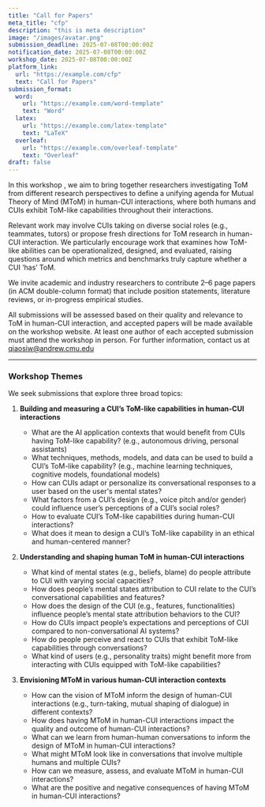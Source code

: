 ```yaml
---
title: "Call for Papers"
meta_title: "cfp"
description: "this is meta description"
image: "/images/avatar.png"
submission_deadline: 2025-07-08T00:00:00Z
notification_date: 2025-07-08T00:00:00Z
workshop_date: 2025-07-08T00:00:00Z
platform_link:
  url: "https://example.com/cfp"
  text: "Call for Papers"
submission_format:
  word:
    url: "https://example.com/word-template"
    text: "Word"
  latex:
    url: "https://example.com/latex-template"
    text: "LaTeX"
  overleaf:
    url: "https://example.com/overleaf-template"
    text: "Overleaf"
draft: false
---
```


In this workshop , we aim to bring together researchers investigating ToM from different research perspectives to define a unifying agenda for Mutual Theory of Mind (MToM) in human-CUI interactions, where both humans and CUIs exhibit ToM-like capabilities throughout their interactions. 

Relevant work may involve CUIs taking on diverse social roles (e.g., teammates, tutors) or propose fresh directions for ToM research in human-CUI interaction. We particularly encourage work that examines how ToM-like abilities can be operationalized, designed, and evaluated, raising questions around which metrics and benchmarks truly capture whether a CUI ‘has’ ToM. 

We invite academic and industry researchers to contribute 2–6 page papers (in ACM double-column format) that include position statements, literature reviews, or in-progress empirical studies. 

All submissions will be assessed based on their quality and relevance to ToM in human-CUI interaction, and accepted papers will be made available on the workshop website. At least one author of each accepted submission must attend the workshop in person. For further information, contact us at qiaosiw@andrew.cmu.edu


<!-- In this workshop, we aim to bring together researchers investigating ToM from different research perspectives to define a unifying agenda for Mutual Theory of Mind (MToM) in human-CUI interactions, where both humans and CUIs exhibit ToM-like capabilities throughout their interactions.

We seek submissions that explore three broad topics: (1) building and measuring a CUI's ToM-like capabilities in human-AI conversations, (2) understanding and shaping human ToM in human-CUI interactions, and (3) envisioning MToM in various human-CUI interaction contexts. 
Beyond conceptual discussions, this year we particularly encourage work that examines how ToM-like abilities can be operationalized, designed, and evaluated, raising questions around which metrics and benchmarks truly capture whether a CUI `has' ToM. 
We invite academic and industry researchers to contribute 2–6 page papers (in ACM double-column format) that include position statements, literature reviews, or in-progress empirical studies. 
Relevant work may involve CUIs taking on diverse social roles (e.g., teammates, tutors) or propose fresh directions for ToM research in human-CUI interaction.

All submissions will be assessed based on their quality and relevance to ToM in human-CUI interaction, and accepted papers will be made available on the workshop website. 
At least one author of each accepted submission must attend the workshop in person. For further information, contact us at \url{theoryofmindinhaicui2025@easychair.org}. -->

---

### Workshop Themes

We seek submissions that explore three broad topics:

1. **Building and measuring a CUI’s ToM-like capabilities in human-CUI interactions**
   - What are the AI application contexts that would benefit from CUIs having ToM-like capability? (e.g., autonomous driving, personal assistants)
   - What techniques, methods, models, and data can be used to build a CUI’s ToM-like capability? (e.g., machine learning techniques, cognitive models, foundational models)
   - How can CUIs adapt or personalize its conversational responses to a user based on the user's mental states?
   - What factors from a CUI’s design (e.g., voice pitch and/or gender) could influence user’s perceptions of a CUI’s social roles?
   - How to evaluate CUI’s ToM-like capabilities during human-CUI interactions?
   - What does it mean to design a CUI’s ToM-like capability in an ethical and human-centered manner?

2. **Understanding and shaping human ToM in human-CUI interactions**
   - What kind of mental states (e.g., beliefs, blame) do people attribute to CUI with varying social capacities?
   - How does people’s mental states attribution to CUI relate to the CUI’s conversational capabilities and features?
   - How does the design of the CUI (e.g., features, functionalities) influence people’s mental state attribution behaviors to the CUI?
   - How do CUIs impact people’s expectations and perceptions of CUI compared to non-conversational AI systems?
   - How do people perceive and react to CUIs that exhibit ToM-like capabilities through conversations?
   - What kind of users (e.g., personality traits) might benefit more from interacting with CUIs equipped with ToM-like capabilities?

3. **Envisioning MToM in various human-CUI interaction contexts**
   - How can the vision of MToM inform the design of human-CUI interactions (e.g., turn-taking, mutual shaping of dialogue) in different contexts?
   - How does having MToM in human-CUI interactions impact the quality and outcome of human-CUI interactions?
   - What can we learn from human-human conversations to inform the design of MToM in human-CUI interactions?
   - What might MToM look like in conversations that involve multiple humans and multiple CUIs?
   - How can we measure, assess, and evaluate MToM in human-CUI interactions?
   - What are the positive and negative consequences of having MToM in human-CUI interactions?

<!-- We encourage contributions addressing (but not limited to):

1. Building and Measuring ToM-Like Capabilities in CUIs
    - How can CUIs adapt or personalize responses based on users’ mental states?
    - What methodologies and metrics effectively measure ToM capabilities in conversational AI?
	- How can CUIs’ social roles be ethically designed and implemented?
2. Understanding and Influencing Human ToM in Interactions with CUIs
    - What mental states do humans attribute to CUIs, and how does this affect interaction?
	- How does conversational design impact user perception, trust, and communication effectiveness?
	- Which user traits benefit most from interacting with ToM-enabled CUIs?
3. Mutual Theory of Mind (MToM) in Human-CUI Interaction
	- How can mutual understanding enhance collaboration, productivity, or trust in human-CUI scenarios?
	- What lessons from human-human interaction can inform the design of human-CUI dialogues?
	- What ethical considerations arise in scenarios where both parties attempt to infer each other’s intentions? -->